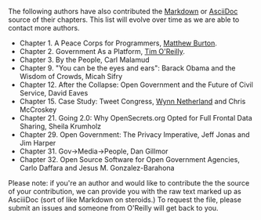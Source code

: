 The following authors have also contributed the [Markdown](http://daringfireball.net/projects/markdown/) or  [AsciiDoc](http://www.methods.co.nz/asciidoc/) source of their chapters.  This list will evolve over time as we are able to contact more authors.

* Chapter  1.  A Peace Corps for Programmers, [Matthew Burton](http://matthewburton.org/).
* Chapter  2.  Government As a Platform, [Tim O'Reilly](https://twitter.com/timoreilly).
* Chapter  3.  By the People, Carl Malamud
* Chapter  9.  "You can be the eyes and ears": Barack Obama and the Wisdom of Crowds, Micah Sifry
* Chapter 12.  After the Collapse: Open Government and the Future of Civil Service, David Eaves
* Chapter 15.  Case Study: Tweet Congress, [Wynn Netherland](http://wynnnetherland.com) and Chris McCroskey
* Chapter 21.  Going 2.0: Why OpenSecrets.org Opted for Full Frontal Data Sharing, Sheila Krumholz
* Chapter 29.  Open Government: The Privacy Imperative, Jeff Jonas and Jim Harper
* Chapter 31.  Gov→Media→People, Dan Gillmor
* Chapter 32.  Open Source Software for Open Government Agencies, Carlo Daffara and Jesus M. Gonzalez-Barahona

Please note: if you're an author and would like to contribute the the source of your contribution, we can provide you with the raw text marked up as AsciiiDoc (sort of like Markdown on steroids.)  To request the file, please submit an issues and someone from O'Reilly will get back to you.
